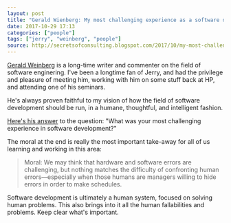 ```yaml
---
layout: post
title: "Gerald Wienberg: My most challenging experience as a software developer"
date: 2017-10-29 17:13
categories: ["people"]
tags: ["jerry", "weinberg", "people"]
source: http://secretsofconsulting.blogspot.com/2017/10/my-most-challenging-experience-as.html
---
```


[Gerald Weinberg](http://www.geraldmweinberg.com/) is a long-time
writer and commenter on the field of software enginering. I've been a
longtime fan of Jerry, and had the privilege and pleasure of meeting
him, working with him on some stuff back at HP, and attending one of
his seminars.

He's always proven faithful to my vision of how the field of software
development should be run, in a humane, thoughtful, and intelligent
fashion.

[Here's his answer]({{post.source}}) to the question: "What was your most challenging
experience in software development?"

The moral at the end is really the most important take-away for all of
us learning and working in this area:

> Moral: We may think that hardware and software errors are
> challenging, but nothing matches the difficulty of confronting human
> errors—especially when those humans are managers willing to hide
> errors in order to make schedules.

Software development is ultimately a human system, focused on solving
human problems. This also brings into it all the human fallabilities
and problems. Keep clear what's important.
